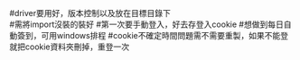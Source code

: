 #driver要用好，版本控制以及放在目標目錄下			
#需將import沒裝的裝好
#第一次要手動登入，好去存登入cookie
#想做到每日自動簽到，可用windows排程
#cookie不確定時間問題需不需要重製，如果不能登就把cookie資料夾刪掉，重登一次
